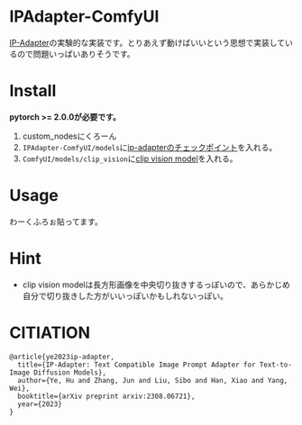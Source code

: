 # IPAdapter-ComfyUI
[IP-Adapter](https://github.com/tencent-ailab/IP-Adapter)の実験的な実装です。とりあえず動けばいいという思想で実装しているので問題いっぱいありそうです。

# Install
**pytorch >= 2.0.0が必要です。**

1. custom_nodesにくろーん
2. `IPAdapter-ComfyUI/models`に[ip-adapterのチェックポイント](https://huggingface.co/h94/IP-Adapter/blob/main/models/ip-adapter_sd15.bin)を入れる。
3. `ComfyUI/models/clip_vision`に[clip vision model](https://huggingface.co/h94/IP-Adapter/blob/main/models/image_encoder/pytorch_model.bin)を入れる。

# Usage
わーくふろぉ貼ってます。

# Hint
+ clip vision modelは長方形画像を中央切り抜きするっぽいので、あらかじめ自分で切り抜きした方がいいっぽいかもしれないっぽい。

# CITIATION
```
@article{ye2023ip-adapter,
  title={IP-Adapter: Text Compatible Image Prompt Adapter for Text-to-Image Diffusion Models},
  author={Ye, Hu and Zhang, Jun and Liu, Sibo and Han, Xiao and Yang, Wei},
  booktitle={arXiv preprint arxiv:2308.06721},
  year={2023}
}
```
